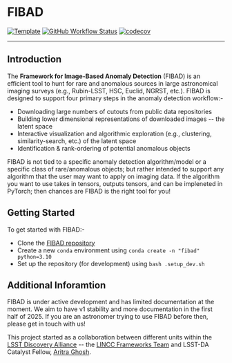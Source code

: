 # FIBAD
[![Template](https://img.shields.io/badge/Template-LINCC%20Frameworks%20Python%20Project%20Template-brightgreen)](https://lincc-ppt.readthedocs.io/en/latest/)
[![GitHub Workflow Status](https://img.shields.io/github/actions/workflow/status/lincc-frameworks/fibad/smoke-test.yml)](https://github.com/lincc-frameworks/fibad/actions/workflows/smoke-test.yml)
[![codecov](https://codecov.io/gh/lincc-frameworks/fibad/branch/main/graph/badge.svg)](https://codecov.io/gh/lincc-frameworks/fibad)

<hr>

## Introduction
The **Framework for Image-Based Anomaly Detection** (FIBAD) is an efficient tool to hunt for rare and anomalous sources in large astronomical imaging surveys (e.g., Rubin-LSST, HSC, Euclid, NGRST, etc.). FIBAD is designed to support four primary steps in the anomaly detection workflow:-

* Downloading large numbers of cutouts from public data repositories
* Building lower dimensional representations of downloaded images -- the latent space
* Interactive visualization and algorithmic exploration (e.g., clustering, similarity-search, etc.) of the latent space
* Identification & rank-ordering of potential anomalous objects 

FIBAD is not tied to a specific anomaly detection algorithm/model or a specific class of rare/anomalous objects; but rather intended to support any algorithm that the user may want to apply on imaging data. If the algorithm you want to use takes in tensors, outputs tensors, and can be impleneted in PyTorch; then chances are FIBAD is the right tool for you! 

## Getting Started 
To get started with FIBAD:-

* Clone the [FIBAD repository](https://github.com/lincc-frameworks/fibad)
* Create a new `conda` environment using `conda create -n "fibad" python=3.10`
* Set up the repository (for development) using `bash .setup_dev.sh`


## Additional Inforamtion
FIBAD is under active development and has limited documentation at the moment. We aim to have v1 stability and more documentation in the first half of 2025. If you are an astronomer trying to use FIBAD before then, please get in touch with us! 

This project started as a collaboration between different units within the [LSST Discovery Alliance](https://lsstdiscoveryalliance.org/) -- the [LINCC Frameworks Team](https://lsstdiscoveryalliance.org/programs/lincc-frameworks/) and LSST-DA Catalyst Fellow, [Aritra Ghosh](https://ghosharitra.com/).
